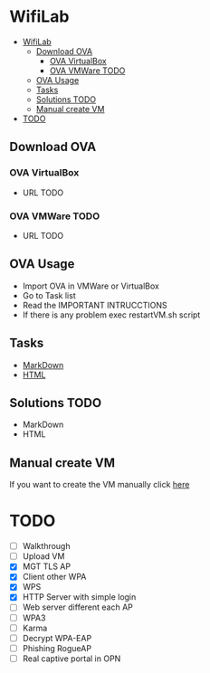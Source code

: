 # WifiLab

- [WifiLab](#wifilab)
    - [Download OVA](#download-ova)
        - [OVA VirtualBox](#ova-virtualbox)
        - [OVA VMWare TODO](#ova-vmware-todo)
    - [OVA Usage](#ova-usage)
    - [Tasks](#tasks)
    - [Solutions TODO](#solutions-todo)
    - [Manual create VM](#manual-create-vm)
- [TODO](#todo)

## Download OVA

### OVA VirtualBox

- URL TODO

### OVA VMWare TODO

- URL TODO

## OVA Usage

- Import OVA in VMWare or VirtualBox
- Go to Task list
- Read the IMPORTANT INTRUCCTIONS
- If there is any problem exec restartVM.sh script

## Tasks

- [MarkDown](WifiLab%20Tasks/WifiLab%20Tasks.md)
- [HTML](WifiLab%20Tasks/WifiLab%20Tasks.html)

## Solutions TODO

- MarkDown
- HTML

## Manual create VM

If you want to create the VM manually click [here](install/README.md)

# TODO

- [ ] Walkthrough
- [ ] Upload VM
- [x] MGT TLS AP
- [x] Client other WPA
- [x] WPS
- [x] HTTP Server with simple login
- [ ] Web server different each AP
- [ ] WPA3
- [ ] Karma
- [ ] Decrypt WPA-EAP
- [ ] Phishing RogueAP
- [ ] Real captive portal in OPN